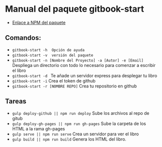 # Manual del paquete gitbook-start

* [Enlace a NPM del paquete](https://www.npmjs.com/package/gitbook-start)

## Comandos:

* ```gitbook-start -h  Opción de ayuda```
* ```gitbook-start -v  versión del paquete```
* ```gitbook-start -n [Nombre del Proyecto] -a [Autor] -e [Email]``` Despliega un directorio con todo lo necesario para comenzar a escribir el libro
* ```gitbook-start -d ``` Te añade un servidor express para desplegar tu libro
* ```gitbook-start -i``` Crea el token de github
* ```gitbook-start -r [NOMBRE REPO]``` Crea tu repositorio en github

## Tareas

* ```gulp deploy-github || npm run deploy``` Sube los archivos al repo de gitub
* ```gulp deploy-gh-pages || npm run gh-pages``` Sube la carpeta de los HTML a la rama gh-pages
* ```gulp serve || npm run serve``` Crea un servidor para ver el libro
* ```gulp build || npm run build``` Genera los HTML del libro.

